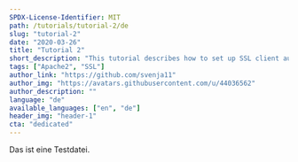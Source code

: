 ```yaml
---
SPDX-License-Identifier: MIT
path: /tutorials/tutorial-2/de
slug: "tutorial-2"
date: "2020-03-26"
title: "Tutorial 2"
short_description: "This tutorial describes how to set up SSL client authentication with Apache2"
tags: ["Apache2", "SSL"]
author_link: "https://github.com/svenja11"
author_img: "https://avatars.githubusercontent.com/u/44036562"
author_description: ""
language: "de"
available_languages: ["en", "de"]
header_img: "header-1"
cta: "dedicated"
---
```


Das ist eine Testdatei.
